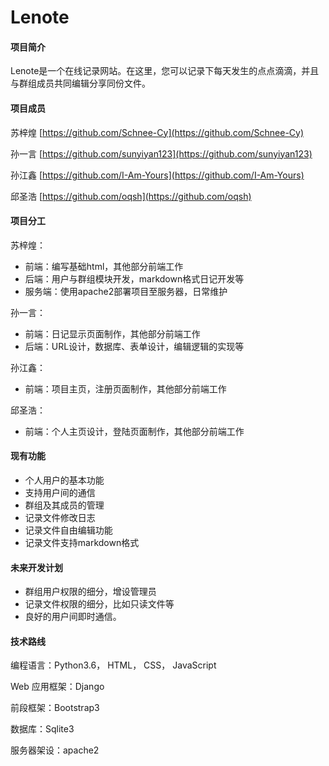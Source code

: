 # Lenote

#### 项目简介

Lenote是一个在线记录网站。在这里，您可以记录下每天发生的点点滴滴，并且与群组成员共同编辑分享同份文件。

#### 项目成员

 苏梓煌  [https://github.com/Schnee-Cy](https://github.com/Schnee-Cy)

 孙一言  [https://github.com/sunyiyan123](https://github.com/sunyiyan123) 
  
 孙江鑫  [https://github.com/I-Am-Yours](https://github.com/I-Am-Yours)

 邱圣浩  [https://github.com/oqsh](https://github.com/oqsh) 

#### 项目分工

苏梓煌：
*   前端：编写基础html，其他部分前端工作
*   后端：用户与群组模块开发，markdown格式日记开发等
*   服务端：使用apache2部署项目至服务器，日常维护

孙一言：
*   前端：日记显示页面制作，其他部分前端工作
*   后端：URL设计，数据库、表单设计，编辑逻辑的实现等

孙江鑫：
*   前端：项目主页，注册页面制作，其他部分前端工作

邱圣浩：
*   前端：个人主页设计，登陆页面制作，其他部分前端工作


#### 现有功能

*   个人用户的基本功能
*   支持用户间的通信
*   群组及其成员的管理
*   记录文件修改日志
*   记录文件自由编辑功能
*   记录文件支持markdown格式


#### 未来开发计划

*   群组用户权限的细分，增设管理员
*   记录文件权限的细分，比如只读文件等
*   良好的用户间即时通信。

#### 技术路线

编程语言：Python3.6， HTML， CSS， JavaScript

Web 应用框架：Django

前段框架：Bootstrap3

数据库：Sqlite3

服务器架设：apache2